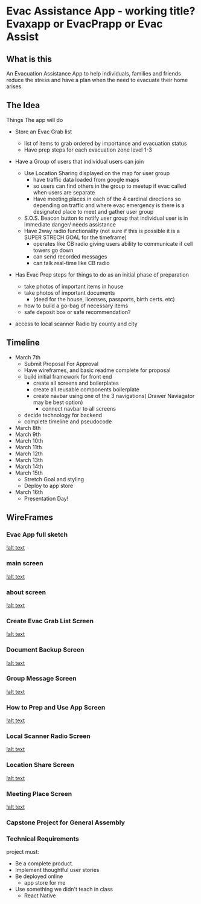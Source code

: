 # Evac Assistance App - working title? Evaxapp or EvacPrapp or Evac Assist
## What is this 
An Evacuation Assistance App to help individuals, families and friends reduce the stress and have a plan when the need to evacuate their home arises.

## The Idea 
Things The app will do
- Store an Evac Grab list
    - list of items to grab ordered by importance and evacuation status
    - Have prep steps for each evacuation zone level 1-3

- Have a Group of users that individual users can join  
   - Use Location Sharing displayed on the map for user group
       - have traffic data loaded from google maps 
       - so users can find others in the group to meetup if evac called when users are separate
       - Have meeting places in each of the 4 cardinal directions so depending on traffic and where evac 
       emergency is there is a designated place to meet and gather user group
    - S.O.S. Beacon button to notify user group that individual user is in immediate danger/ needs assistance
    - Have 2way radio functionality (not sure if this is possible it is a SUPER STRECH GOAL for the timeframe)
        - operates like CB radio giving users ability to communicate if cell towers go down
        - can send recorded messages 
        - can talk real-time like CB radio
        
- Has Evac Prep steps for things to do as an initial phase of preparation
    - take photos of important items in house
    - take photos of important documents 
        - (deed for the house, licenses, passports, birth certs. etc)
    - how to build a go-bag of necessary items 
    - safe deposit box or safe recommendation?

- access to local scanner Radio by county and city

## Timeline 
- March 7th
    - Submit Proposal For Approval
    - Have wireframes, and basic readme complete for proposal
    - build initial framework for front end
        - create all screens and boilerplates 
        - create all reusable components boilerplate
        - create navbar using one of the 3 navigations( Drawer Naviagator may be best option)
            - connect navbar to all screens
    - decide technology for backend
    - complete timeline and pseudocode 
- March 8th
- March 9th
- March 10th
- March 11th
- March 12th
- March 13th
- March 14th
- March 15th
    - Stretch Goal and styling 
    - Deploy to app store 
- March 16th
    - Presentation Day! 

## WireFrames
### Evac App full sketch 
[!alt text](https://github.com/rybaier/evac-assistance-app/blob/main/wireframes/evac%20app.png)
### main screen
[!alt text](https://github.com/rybaier/evac-assistance-app/blob/main/wireframes/Main%20Screen.png)
### about screen
[!alt text](https://github.com/rybaier/evac-assistance-app/blob/main/wireframes/About%20Screen.png)
### Create Evac Grab List Screen
[!alt text](https://github.com/rybaier/evac-assistance-app/blob/main/wireframes/Create%20Evac%20Grab%20List%20%20Screen.png)
### Document Backup Screen
[!alt text](https://github.com/rybaier/evac-assistance-app/blob/main/wireframes/Document%20Backup%20Screen.png)
### Group Message Screen
[!alt text](https://github.com/rybaier/evac-assistance-app/blob/main/wireframes/Group%20Message%20Screen.png)
### How to Prep and Use App Screen
[!alt text](https://github.com/rybaier/evac-assistance-app/blob/main/wireframes/How%20to%20Prep%20Screen.png)
### Local Scanner Radio Screen
[!alt text](https://github.com/rybaier/evac-assistance-app/blob/main/wireframes/Local%20Scanner%20Screen.png)
### Location Share Screen 
[!alt text](https://github.com/rybaier/evac-assistance-app/blob/main/wireframes/Location%20Share%20Screen.png)
### Meeting Place Screen 
[!alt text](https://github.com/rybaier/evac-assistance-app/blob/main/wireframes/Meeting%20Place%20Screen.png)


### Capstone Project for General Assembly
### Technical Requirements
project must:

- Be a complete product.
- Implement thoughtful user stories
- Be deployed online
    - app store for me 
- Use something we didn't teach in class
    - React Native
